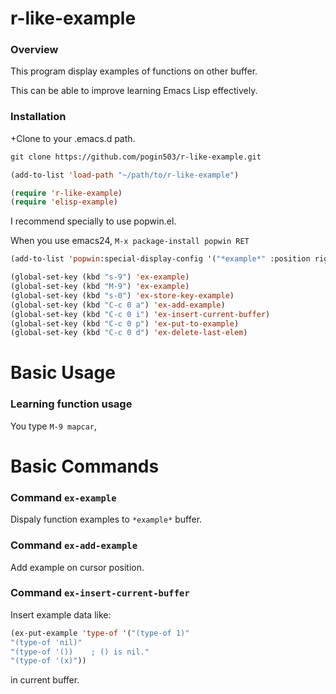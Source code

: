 r-like-example
==============

### Overview

This program display examples of functions on other buffer.

This can be able to improve learning Emacs Lisp effectively. 

### Installation

+Clone to your .emacs.d path.

```lisp
git clone https://github.com/pogin503/r-like-example.git 
```

```lisp
(add-to-list 'load-path "~/path/to/r-like-example")

(require 'r-like-example)
(require 'elisp-example)
```

I recommend specially to use popwin.el. 

When you use emacs24, `M-x package-install popwin RET` 

```lisp
(add-to-list 'popwin:special-display-config '("*example*" :position right :width 45 :dedicated t))
```

```lisp
(global-set-key (kbd "s-9") 'ex-example)
(global-set-key (kbd "M-9") 'ex-example)
(global-set-key (kbd "s-0") 'ex-store-key-example)
(global-set-key (kbd "C-c 0 a") 'ex-add-example)
(global-set-key (kbd "C-c 0 i") 'ex-insert-current-buffer)
(global-set-key (kbd "C-c 0 p") 'ex-put-to-example)
(global-set-key (kbd "C-c 0 d") 'ex-delete-last-elem)
```

Basic Usage
===========

### Learning function usage

You type `M-9 mapcar`,



Basic Commands
==============

### Command `ex-example`

Dispaly function examples to `*example*` buffer.

### Command `ex-add-example`

Add example on cursor position. 

### Command `ex-insert-current-buffer`

Insert example data like:

```lisp
(ex-put-example 'type-of '("(type-of 1)"
"(type-of 'nil)"
"(type-of '())    ; () is nil."
"(type-of '(x)"))
```

in current buffer.

